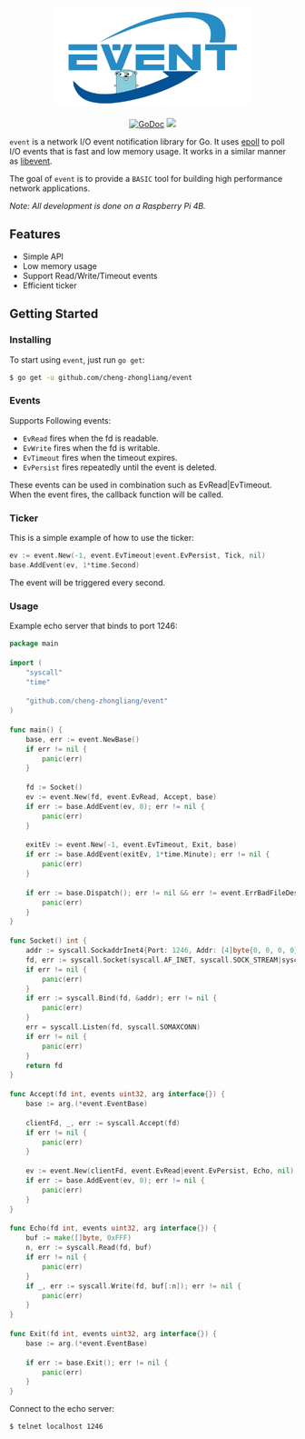 <p align="center">
<img 
    src="logo.png" 
    width="350" height="175" border="0" alt="event">
<br><br>
<a href="https://godoc.org/github.com/cheng-zhongliang/event"><img src="https://img.shields.io/badge/go-reference-blue" alt="GoDoc"></a>
<a href="https://github.com/cheng-zhongliang/event/blob/master/LICENSE"><img src="https://img.shields.io/badge/license-BSD--3--Clause-brightgreen"></a>
</p>

`event` is a network I/O event notification library for Go. It uses [epoll](https://en.wikipedia.org/wiki/Epoll) to poll I/O events that is fast and low memory usage. It works in a similar manner as [libevent](https://github.com/libevent/libevent).

The goal of `event` is to provide a `BASIC` tool for building high performance network applications.

*Note: All development is done on a Raspberry Pi 4B.*

## Features

- Simple API
- Low memory usage
- Support Read/Write/Timeout events
- Efficient ticker

## Getting Started

### Installing
To start using `event`, just run `go get`:

```sh
$ go get -u github.com/cheng-zhongliang/event
```

### Events

Supports Following events:

- `EvRead` fires when the fd is readable.
- `EvWrite` fires when the fd is writable.
- `EvTimeout` fires when the timeout expires.
- `EvPersist` fires repeatedly until the event is deleted.

These events can be used in combination such as EvRead|EvTimeout. When the event fires, the callback function will be called. 

### Ticker

This is a simple example of how to use the ticker:

```go
ev := event.New(-1, event.EvTimeout|event.EvPersist, Tick, nil)
base.AddEvent(ev, 1*time.Second)
```

The event will be triggered every second.

### Usage

Example echo server that binds to port 1246:

```go
package main

import (
	"syscall"
	"time"

	"github.com/cheng-zhongliang/event"
)

func main() {
	base, err := event.NewBase()
	if err != nil {
		panic(err)
	}

	fd := Socket()
	ev := event.New(fd, event.EvRead, Accept, base)
	if err := base.AddEvent(ev, 0); err != nil {
		panic(err)
	}

	exitEv := event.New(-1, event.EvTimeout, Exit, base)
	if err := base.AddEvent(exitEv, 1*time.Minute); err != nil {
		panic(err)
	}

	if err := base.Dispatch(); err != nil && err != event.ErrBadFileDescriptor {
		panic(err)
	}
}

func Socket() int {
	addr := syscall.SockaddrInet4{Port: 1246, Addr: [4]byte{0, 0, 0, 0}}
	fd, err := syscall.Socket(syscall.AF_INET, syscall.SOCK_STREAM|syscall.SOCK_NONBLOCK, syscall.IPPROTO_TCP)
	if err != nil {
		panic(err)
	}
	if err := syscall.Bind(fd, &addr); err != nil {
		panic(err)
	}
	err = syscall.Listen(fd, syscall.SOMAXCONN)
	if err != nil {
		panic(err)
	}
	return fd
}

func Accept(fd int, events uint32, arg interface{}) {
	base := arg.(*event.EventBase)

	clientFd, _, err := syscall.Accept(fd)
	if err != nil {
		panic(err)
	}

	ev := event.New(clientFd, event.EvRead|event.EvPersist, Echo, nil)
	if err := base.AddEvent(ev, 0); err != nil {
		panic(err)
	}
}

func Echo(fd int, events uint32, arg interface{}) {
	buf := make([]byte, 0xFFF)
	n, err := syscall.Read(fd, buf)
	if err != nil {
		panic(err)
	}
	if _, err := syscall.Write(fd, buf[:n]); err != nil {
		panic(err)
	}
}

func Exit(fd int, events uint32, arg interface{}) {
	base := arg.(*event.EventBase)

	if err := base.Exit(); err != nil {
		panic(err)
	}
}
```

Connect to the echo server:

```sh
$ telnet localhost 1246
```
